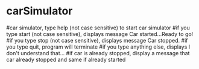 # carSimulator
#car simulator, type help (not case sensitive) to start car simulator 
#if you type start (not case sensitive), displays message Car started...Ready to go! 
#if you type stop (not case sensitive), displays message Car stopped. 
#if you type quit, program will terminate 
#if you type anything else, displays I don't understand that... 
#if car is already stopped, display a message that car already stopped and same if already started
